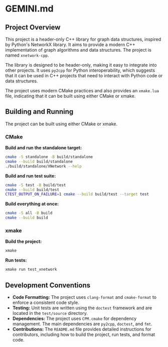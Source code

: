 
# GEMINI.md

## Project Overview

This project is a header-only C++ library for graph data structures, inspired by Python's NetworkX library. It aims to provide a modern C++ implementation of graph algorithms and data structures. The project is named `xnetwork-cpp`.

The library is designed to be header-only, making it easy to integrate into other projects. It uses `py2cpp` for Python interoperability, which suggests that it can be used in C++ projects that need to interact with Python code or data structures.

The project uses modern CMake practices and also provides an `xmake.lua` file, indicating that it can be built using either CMake or xmake.

## Building and Running

The project can be built using either CMake or xmake.

### CMake

**Build and run the standalone target:**

```bash
cmake -S standalone -B build/standalone
cmake --build build/standalone
./build/standalone/XNetwork --help
```

**Build and run test suite:**

```bash
cmake -S test -B build/test
cmake --build build/test
CTEST_OUTPUT_ON_FAILURE=1 cmake --build build/test --target test
```

**Build everything at once:**

```bash
cmake -S all -B build
cmake --build build
```

### xmake

**Build the project:**

```bash
xmake
```

**Run tests:**

```bash
xmake run test_xnetwork
```

## Development Conventions

*   **Code Formatting:** The project uses `clang-format` and `cmake-format` to enforce a consistent code style.
*   **Testing:** Unit tests are written using the `doctest` framework and are located in the `test/source` directory.
*   **Dependencies:** The project uses `CPM.cmake` for dependency management. The main dependencies are `py2cpp`, `doctest`, and `fmt`.
*   **Contributions:** The `README.md` file provides detailed instructions for contributors, including how to build the project, run tests, and format code.
